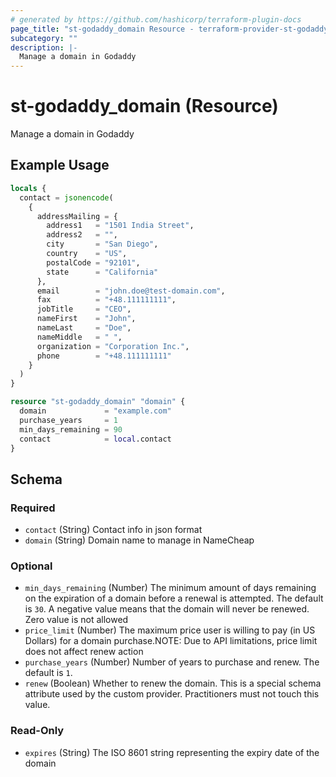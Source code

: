 ```yaml
---
# generated by https://github.com/hashicorp/terraform-plugin-docs
page_title: "st-godaddy_domain Resource - terraform-provider-st-godaddy"
subcategory: ""
description: |-
  Manage a domain in Godaddy
---
```


# st-godaddy_domain (Resource)

Manage a domain in Godaddy

## Example Usage

```terraform
locals {
  contact = jsonencode(
    {
      addressMailing = {
        address1   = "1501 India Street",
        address2   = "",
        city       = "San Diego",
        country    = "US",
        postalCode = "92101",
        state      = "California"
      },
      email        = "john.doe@test-domain.com",
      fax          = "+48.111111111",
      jobTitle     = "CEO",
      nameFirst    = "John",
      nameLast     = "Doe",
      nameMiddle   = " ",
      organization = "Corporation Inc.",
      phone        = "+48.111111111"
    }
  )
}

resource "st-godaddy_domain" "domain" {
  domain             = "example.com"
  purchase_years     = 1
  min_days_remaining = 90
  contact            = local.contact
}
```

<!-- schema generated by tfplugindocs -->
## Schema

### Required

- `contact` (String) Contact info in json format
- `domain` (String) Domain name to manage in NameCheap

### Optional

- `min_days_remaining` (Number) The minimum amount of days remaining on the expiration of a domain before a renewal is attempted. The default is `30`. A negative value means that the domain will never be renewed. Zero value is not allowed
- `price_limit` (Number) The maximum price user is willing to pay (in US Dollars) for a domain purchase.NOTE: Due to API limitations, price limit does not affect renew action
- `purchase_years` (Number) Number of years to purchase and renew. The default is `1`.
- `renew` (Boolean) Whether to renew the domain. This is a special schema attribute used by the custom provider. Practitioners must not touch this value.

### Read-Only

- `expires` (String) The ISO 8601 string representing the expiry date of the domain
